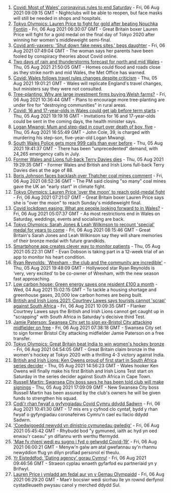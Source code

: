 1. [Covid: Most of Wales' coronavirus rules to end Saturday](https://www.bbc.co.uk/news/uk-wales-58102007) - Fri, 06 Aug 2021 09:09:15 GMT - Nightclubs will be able to reopen, but face masks will still be needed in shops and hospitals.
2. [Tokyo Olympics: Lauren Price to fight for gold after beating Nouchka Fontijn](https://www.bbc.co.uk/sport/olympics/58111123) - Fri, 06 Aug 2021 06:30:07 GMT - Great Britain boxer Lauren Price will fight for a gold medal on the final day of Tokyo 2020 after winning her women's middleweight semi-final.
3. [Covid anti-vaxxers: 'Shut down fake news sites,' begs daughter](https://www.bbc.co.uk/news/uk-wales-58103604) - Fri, 06 Aug 2021 07:49:04 GMT - The woman says her parents have been fooled by conspiracy theories about Covid online.
4. [Two days of rain and thunderstorms forecast for north and mid Wales](https://www.bbc.co.uk/news/uk-wales-58087494) - Thu, 05 Aug 2021 21:50:05 GMT - Homes could flood and roads close as they strike north and mid Wales, the Met Office has warned.
5. [Covid: Wales follows travel rules changes despite criticism](https://www.bbc.co.uk/news/uk-wales-politics-58101108) - Thu, 05 Aug 2021 19:01:21 GMT - Wales will replicate England's travel changes, but ministers say they were not consulted.
6. [Tree-planting: Why are large investment firms buying Welsh farms?](https://www.bbc.co.uk/news/uk-wales-58103603) - Fri, 06 Aug 2021 10:36:44 GMT - Plans to encourage more tree-planting are under fire for "destroying communities" in rural areas.
7. [Covid: 16 and 17-year-olds in Wales could get jab before term starts](https://www.bbc.co.uk/news/uk-wales-58106571) - Thu, 05 Aug 2021 19:19:16 GMT - Invitations for 16 and 17-year-olds could be sent in the coming days, the health minister says.
8. [Logan Mwangi: Mum and step-dad in court over death of boy, five](https://www.bbc.co.uk/news/uk-wales-58053074) - Thu, 05 Aug 2021 16:55:49 GMT - John Cole, 39, is charged with murdering his step-son, five-year-old Logan Mwangi.
9. [South Wales Police gets more 999 calls than ever before](https://www.bbc.co.uk/news/uk-wales-58106836) - Thu, 05 Aug 2021 19:41:37 GMT - There has been "unprecedented" demand, with 24,265 emergency calls in July.
10. [Former Wales and Lions full-back Terry Davies dies](https://www.bbc.co.uk/sport/rugby-union/58108957) - Thu, 05 Aug 2021 19:29:35 GMT - Former Wales and British and Irish Lions full-back Terry Davies dies at the age of 88.
11. [Boris Johnson faces backlash over Thatcher coal mines comment](https://www.bbc.co.uk/news/uk-politics-58107009) - Fri, 06 Aug 2021 08:52:36 GMT - The PM said closing "so many" coal mines gave the UK an "early start" in climate fight.
12. [Tokyo Olympics: Lauren Price 'over the moon' to reach gold-medal fight](https://www.bbc.co.uk/sport/av/olympics/58112406) - Fri, 06 Aug 2021 07:21:07 GMT - Great Britain boxer Lauren Price says she is "over the moon" to reach Sunday's middleweight final.
13. [Covid lockdown easing: What are people looking forward to in Wales?](https://www.bbc.co.uk/news/uk-wales-58103608) - Fri, 06 Aug 2021 05:07:37 GMT - As most restrictions end in Wales on Saturday, weddings, events and socialising are back.
14. [Tokyo Olympics: Sarah Jones & Leah Wilkinson to recount 'special' medal for years to come](https://www.bbc.co.uk/sport/av/olympics/58112410) - Fri, 06 Aug 2021 08:15:46 GMT - Great Britain's Sarah Jones and Leah Wilkinson say they will share memories of their bronze medal with future grandkids.
15. [Smartphone app creates clever way to monitor patients](https://www.bbc.co.uk/news/uk-wales-58091637) - Thu, 05 Aug 2021 05:22:31 GMT - Evan Dobson is taking part in a 12-week trial of an app to monitor his heart condition.
16. [Ryan Reynolds: `Wrexham - the club and the community are incredible'](https://www.bbc.co.uk/sport/av/football/58108958) - Thu, 05 Aug 2021 19:48:09 GMT - Hollywood star Ryan Reynolds is ‘very, very excited’ to be co-owner of Wrexham, with the new season fast approaching.
17. [Low carbon house: Green energy saves one resident £100 a month](https://www.bbc.co.uk/news/uk-wales-58089068) - Wed, 04 Aug 2021 15:02:15 GMT - To tackle a housing shortage and greenhouse gases, 20,000 low carbon homes are being built.
18. [British and Irish Lions 2021: Courtney Lawes says tourists cannot 'scrap' against South Africa](https://www.bbc.co.uk/sport/rugby-union/58113948) - Fri, 06 Aug 2021 10:09:35 GMT - Flanker Courtney Lawes says the British and Irish Lions cannot get caught up in "scrapping" with South Africa in Saturday's decisive third Test.
19. [Jamie Paterson: Swansea City set to sign ex-Bristol City attacking midfielder on free](https://www.bbc.co.uk/sport/football/58102228) - Fri, 06 Aug 2021 07:38:18 GMT - Swansea City set to sign former Bristol City attacking midfielder Jamie Paterson on a free transfer.
20. [Tokyo Olympics: Great Britain beat India to win women's hockey bronze](https://www.bbc.co.uk/sport/olympics/58110122) - Fri, 06 Aug 2021 04:54:05 GMT - Great Britain claim bronze in the women's hockey at Tokyo 2020 with a thrilling 4-3 victory against India.
21. [British and Irish Lions: Ken Owens proud of first start in South Africa series decider](https://www.bbc.co.uk/sport/rugby-union/58099716) - Thu, 05 Aug 2021 14:56:23 GMT - Wales hooker Ken Owens will finally make his first British and Irish Lions Test start on Saturday in the series decider against South Africa in Cape Town.
22. [Russell Martin: Swansea City boss says he has been told club will make signings](https://www.bbc.co.uk/sport/football/58107250) - Thu, 05 Aug 2021 17:09:09 GMT - New Swansea City boss Russell Martin has been assured by the club's owners he will be given funds to strengthen his squad.
23. [Codi'r rhan fwyaf o gyfyngiadau Covid Cymru ddydd Sadwrn](https://www.bbc.co.uk/newyddion/58106002) - Fri, 06 Aug 2021 10:41:30 GMT - 17 mis ers y cyfnod clo cyntaf, bydd y rhan fwyaf o gyfyngiadau coronafeirws Cymru'n cael eu llacio ddydd Sadwrn.
24. ['Coedwigoedd newydd yn dinistrio cymunedau gwledig'](https://www.bbc.co.uk/newyddion/58103913) - Fri, 06 Aug 2021 05:45:42 GMT - Rhybudd bod "y gymuned, iaith ac hyd yn oed enwau'r caeau" yn diflannu wrth werthu ffermydd.
25. ['Mae fy rhieni wedi eu sugno i fyd o gelwydd Covid-19'](https://www.bbc.co.uk/newyddion/58103919) - Fri, 06 Aug 2021 06:00:21 GMT - Menyw'n galw am atal gwefannau sy'n rhannu newyddion ffug yn dilyn profiad personol ei theulu.
26. [Yr Eisteddfod: 'Dating agency' gorau Cymru!](https://www.bbc.co.uk/newyddion/58086140) - Fri, 06 Aug 2021 09:46:56 GMT - Straeon cyplau wnaeth gyfarfod eu partneriaid yn y Brifwyl.
27. [Lauren Price i ymladd am fedal aur yn y Gemau Olympaidd](https://www.bbc.co.uk/newyddion/58112022) - Fri, 06 Aug 2021 06:29:20 GMT - Mae'r bocsiwr wedi sicrhau lle yn rownd derfynol cystadleuaeth pwysau canol y merched ddydd Sul.
